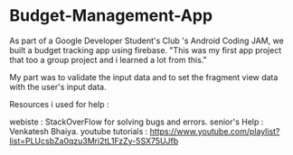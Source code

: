 # Budget-Management-App
As part of a Google Developer Student's Club 's Android Coding JAM, we built a  budget tracking app using firebase. 
"This was my first app project that too a group project and i learned a lot from this."

My part was to validate the input data and to set the fragment view data with the user's input data.

Resources i used for help :

webiste : StackOverFlow for solving bugs and errors.
senior's Help : Venkatesh Bhaiya.
youtube tutorials : https://www.youtube.com/playlist?list=PLUcsbZa0qzu3Mri2tL1FzZy-5SX75UJfb
